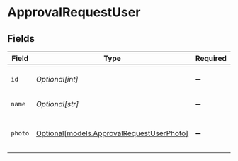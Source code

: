 # ApprovalRequestUser


## Fields

| Field                                                                              | Type                                                                               | Required                                                                           | Description                                                                        |
| ---------------------------------------------------------------------------------- | ---------------------------------------------------------------------------------- | ---------------------------------------------------------------------------------- | ---------------------------------------------------------------------------------- |
| `id`                                                                               | *Optional[int]*                                                                    | :heavy_minus_sign:                                                                 | Unique identifier for the user                                                     |
| `name`                                                                             | *Optional[str]*                                                                    | :heavy_minus_sign:                                                                 | Name of the user                                                                   |
| `photo`                                                                            | [Optional[models.ApprovalRequestUserPhoto]](../models/approvalrequestuserphoto.md) | :heavy_minus_sign:                                                                 | Details for the approval request                                                   |